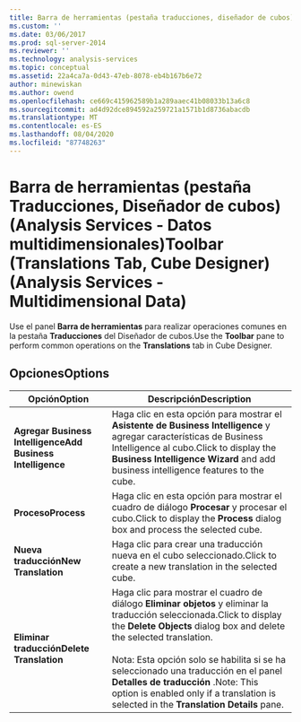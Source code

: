 ```yaml
---
title: Barra de herramientas (pestaña traducciones, diseñador de cubos) (Analysis Services-datos multidimensionales) | Microsoft Docs
ms.custom: ''
ms.date: 03/06/2017
ms.prod: sql-server-2014
ms.reviewer: ''
ms.technology: analysis-services
ms.topic: conceptual
ms.assetid: 22a4ca7a-0d43-47eb-8078-eb4b167b6e72
author: minewiskan
ms.author: owend
ms.openlocfilehash: ce669c415962589b1a289aaec41b08033b13a6c8
ms.sourcegitcommit: ad4d92dce894592a259721a1571b1d8736abacdb
ms.translationtype: MT
ms.contentlocale: es-ES
ms.lasthandoff: 08/04/2020
ms.locfileid: "87748263"
---
```

# <a name="toolbar-translations-tab-cube-designer-analysis-services---multidimensional-data"></a><span data-ttu-id="b4ea2-102">Barra de herramientas (pestaña Traducciones, Diseñador de cubos) (Analysis Services - Datos multidimensionales)</span><span class="sxs-lookup"><span data-stu-id="b4ea2-102">Toolbar (Translations Tab, Cube Designer) (Analysis Services - Multidimensional Data)</span></span>
  <span data-ttu-id="b4ea2-103">Use el panel **Barra de herramientas** para realizar operaciones comunes en la pestaña **Traducciones** del Diseñador de cubos.</span><span class="sxs-lookup"><span data-stu-id="b4ea2-103">Use the **Toolbar** pane to perform common operations on the **Translations** tab in Cube Designer.</span></span>  
  
## <a name="options"></a><span data-ttu-id="b4ea2-104">Opciones</span><span class="sxs-lookup"><span data-stu-id="b4ea2-104">Options</span></span>  
  
|<span data-ttu-id="b4ea2-105">Opción</span><span class="sxs-lookup"><span data-stu-id="b4ea2-105">Option</span></span>|<span data-ttu-id="b4ea2-106">Descripción</span><span class="sxs-lookup"><span data-stu-id="b4ea2-106">Description</span></span>|  
|------------|-----------------|  
|<span data-ttu-id="b4ea2-107">**Agregar Business Intelligence**</span><span class="sxs-lookup"><span data-stu-id="b4ea2-107">**Add Business Intelligence**</span></span>|<span data-ttu-id="b4ea2-108">Haga clic en esta opción para mostrar el **Asistente de Business Intelligence** y agregar características de Business Intelligence al cubo.</span><span class="sxs-lookup"><span data-stu-id="b4ea2-108">Click to display the **Business Intelligence Wizard** and add business intelligence features to the cube.</span></span>|  
|<span data-ttu-id="b4ea2-109">**Proceso**</span><span class="sxs-lookup"><span data-stu-id="b4ea2-109">**Process**</span></span>|<span data-ttu-id="b4ea2-110">Haga clic en esta opción para mostrar el cuadro de diálogo **Procesar** y procesar el cubo.</span><span class="sxs-lookup"><span data-stu-id="b4ea2-110">Click to display the **Process** dialog box and process the selected cube.</span></span>|  
|<span data-ttu-id="b4ea2-111">**Nueva traducción**</span><span class="sxs-lookup"><span data-stu-id="b4ea2-111">**New Translation**</span></span>|<span data-ttu-id="b4ea2-112">Haga clic para crear una traducción nueva en el cubo seleccionado.</span><span class="sxs-lookup"><span data-stu-id="b4ea2-112">Click to create a new translation in the selected cube.</span></span>|  
|<span data-ttu-id="b4ea2-113">**Eliminar traducción**</span><span class="sxs-lookup"><span data-stu-id="b4ea2-113">**Delete Translation**</span></span>|<span data-ttu-id="b4ea2-114">Haga clic para mostrar el cuadro de diálogo **Eliminar objetos** y eliminar la traducción seleccionada.</span><span class="sxs-lookup"><span data-stu-id="b4ea2-114">Click to display the **Delete Objects** dialog box and delete the selected translation.</span></span><br /><br /> <span data-ttu-id="b4ea2-115">Nota: Esta opción solo se habilita si se ha seleccionado una traducción en el panel **Detalles de traducción** .</span><span class="sxs-lookup"><span data-stu-id="b4ea2-115">Note: This option is enabled only if a translation is selected in the **Translation Details** pane.</span></span>|  
  
  
